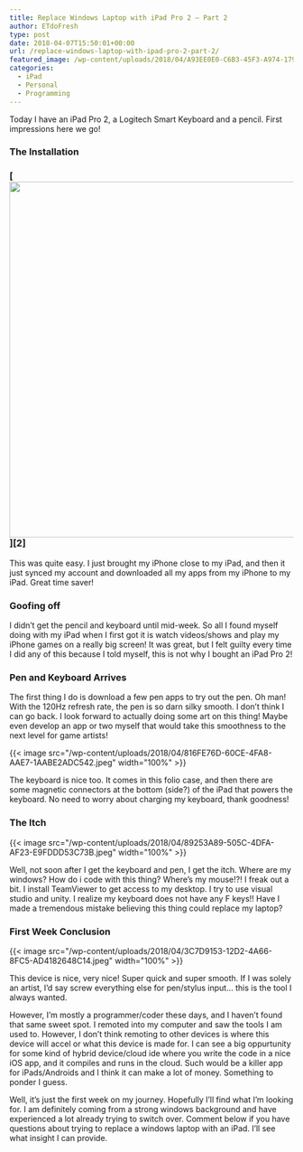 ```yaml
---
title: Replace Windows Laptop with iPad Pro 2 – Part 2
author: ETdoFresh
type: post
date: 2018-04-07T15:50:01+00:00
url: /replace-windows-laptop-with-ipad-pro-2-part-2/
featured_image: /wp-content/uploads/2018/04/A93EE0E0-C6B3-45F3-A974-179FD4D63B80-1024x768.jpeg
categories:
  - iPad
  - Personal
  - Programming
---
```


Today I have an iPad Pro 2, a Logitech Smart Keyboard and a pencil. First impressions here we go!

### The Installation

### [<img class="aligncenter size-large wp-image-1068" src="https://www.etdofresh.com/wp-content/uploads/2018/04/C7A000A3-DD8F-410B-B08F-757787D70BC5-1024x768.jpeg" alt="" width="840" height="630" srcset="http://localhost/wp-content/uploads/2018/04/C7A000A3-DD8F-410B-B08F-757787D70BC5-1024x768.jpeg 1024w, http://localhost/wp-content/uploads/2018/04/C7A000A3-DD8F-410B-B08F-757787D70BC5-300x225.jpeg 300w, http://localhost/wp-content/uploads/2018/04/C7A000A3-DD8F-410B-B08F-757787D70BC5-768x576.jpeg 768w, http://localhost/wp-content/uploads/2018/04/C7A000A3-DD8F-410B-B08F-757787D70BC5-1200x900.jpeg 1200w" sizes="(max-width: 840px) 100vw, 840px" />][2]

This was quite easy. I just brought my iPhone close to my iPad, and then it just synced my account and downloaded all my apps from my iPhone to my iPad. Great time saver!

### Goofing off

I didn’t get the pencil and keyboard until mid-week. So all I found myself doing with my iPad when I first got it is watch videos/shows and play my iPhone games on a really big screen! It was great, but I felt guilty every time I did any of this because I told myself, this is not why I bought an iPad Pro 2!

### Pen and Keyboard Arrives

The first thing I do is download a few pen apps to try out the pen. Oh man! With the 120Hz refresh rate, the pen is so darn silky smooth. I don’t think I can go back. I look forward to actually doing some art on this thing! Maybe even develop an app or two myself that would take this smoothness to the next level for game artists!

{{< image src="/wp-content/uploads/2018/04/816FE76D-60CE-4FA8-AAE7-1AABE2ADC542.jpeg" width="100%" >}}

The keyboard is nice too. It comes in this folio case, and then there are some magnetic connectors at the bottom (side?) of the iPad that powers the keyboard. No need to worry about charging my keyboard, thank goodness!

### The Itch

{{< image src="/wp-content/uploads/2018/04/89253A89-505C-4DFA-AF23-E9FDDD53C73B.jpeg" width="100%" >}}

Well, not soon after I get the keyboard and pen, I get the itch. Where are my windows? How do i code with this thing? Where’s my mouse!?! I freak out a bit. I install TeamViewer to get access to my desktop. I try to use visual studio and unity. I realize my keyboard does not have any F keys!! Have I made a tremendous mistake believing this thing could replace my laptop?

### First Week Conclusion

{{< image src="/wp-content/uploads/2018/04/3C7D9153-12D2-4A66-8FC5-AD4182648C14.jpeg" width="100%" >}}

This device is nice, very nice! Super quick and super smooth. If I was solely an artist, I’d say screw everything else for pen/stylus input... this is the tool I always wanted.

However, I’m mostly a programmer/coder these days, and I haven’t found that same sweet spot. I remoted into my computer and saw the tools I am used to. However, I don’t think remoting to other devices is where this device will accel or what this device is made for. I can see a big oppurtunity for some kind of hybrid device/cloud ide where you write the code in a nice iOS app, and it compiles and runs in the cloud. Such would be a killer app for iPads/Androids and I think it can make a lot of money. Something to ponder I guess.

Well, it’s just the first week on my journey. Hopefully I’ll find what I’m looking for. I am definitely coming from a strong windows background and have experienced a lot already trying to switch over. Comment below if you have questions about trying to replace a windows laptop with an iPad. I’ll see what insight I can provide.
